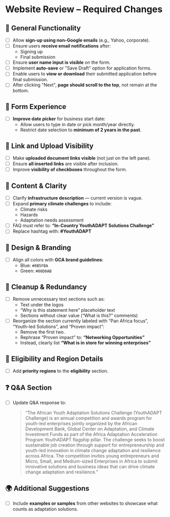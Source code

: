 # Website Review – Required Changes

## 🧾 General Functionality
- [ ] Allow **sign-up using non-Google emails** (e.g., Yahoo, corporate).
- [ ] Ensure users **receive email notifications** after:
  - Signing up 
  - Final submission 
- [ ] Ensure **user name input is visible** on the form.
- [ ] Implement **auto-save** or "Save Draft" option for application forms.
- [ ] Enable users to **view or download** their submitted application before final submission.
- [ ] After clicking "Next", **page should scroll to the top**, not remain at the bottom.

## 📅 Form Experience
- [ ] **Improve date picker** for business start date:
  - Allow users to type in date or pick month/year directly.
  - Restrict date selection to **minimum of 2 years in the past**.

## 🔗 Link and Upload Visibility
- [ ] Make **uploaded document links visible** (not just on the left pane).
- [ ] Ensure **all inserted links** are visible after inclusion.
- [ ] Improve **visibility of checkboxes** throughout the form.

## 📄 Content & Clarity
- [ ] Clarify **infrastructure description** — current version is vague.
- [ ] Expand **primary climate challenges** to include:
  - Climate risks
  - Hazards
  - Adaptation needs assessment
- [ ] FAQ must refer to: **“In-Country YouthADAPT Solutions Challenge”**
- [ ] Replace hashtag with: **#YouthADAPT**

## 🎨 Design & Branding
- [ ] Align all colors with **GCA brand guidelines**:
  - Blue: `#0B5FBA`
  - Green: `#00D0AB`

## 🧹 Cleanup & Redundancy
- [ ] Remove unnecessary text sections such as:
  - Text under the logos
  - “Why is this statement here” placeholder text
  - Sections without clear value (“What is this?” comments)
- [ ] Reorganize the section currently labeled with “Pan Africa focus”, “Youth-led Solutions”, and “Proven impact”:
  - Remove the first two.
  - Rephrase “Proven impact” to: **“Networking Opportunities”**
  - Instead, clearly list **“What is in store for winning enterprises”**

## 📌 Eligibility and Region Details
- [ ] Add **priority regions** to the **eligibility** section.

## ❓ Q&A Section
- [ ] Update Q&A response to:
  > “The African Youth Adaptation Solutions Challenge (YouthADAPT Challenge) is an annual competition and awards program for youth-led enterprises jointly organized by the African Development Bank, Global Center on Adaptation, and Climate Investment Funds as part of the Africa Adaptation Acceleration Program YouthADAPT flagship pillar. The challenge seeks to boost sustainable job creation through support for entrepreneurship and youth-led innovation in climate change adaptation and resilience across Africa. The competition invites young entrepreneurs and Micro, Small, and Medium-sized Enterprises in Africa to submit innovative solutions and business ideas that can drive climate change adaptation and resilience.”

## 🌍 Additional Suggestions
- [ ] Include **examples or samples** from other websites to showcase what counts as adaptation solutions.
